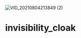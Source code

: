![VID_20210804213849 (2)](https://user-images.githubusercontent.com/86768118/128283138-ea2f2817-b2db-4f3c-b65f-34d5be31c38a.gif)
# invisibility_cloak

